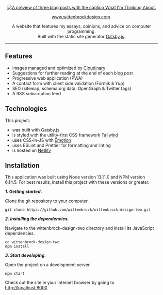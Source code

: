 <p align="center">
  <a href="https://www.wittenbrockdesign.com">
    <img
      src="https://res.cloudinary.com/wittenbrock-design/image/upload/f_auto,q_auto:best/v1599512014/wittenbrock-design/what-im-thinking-about.png"
      alt="A preview of three blog posts with the caption What I'm Thinking About."
      title="Wittenbrock Design"
    />
  </a>
</p>

<p align="center">
  <a href="https://www.wittenbrockdesign.com">www.wittenbrockdesign.com</a>.
</p>

<p align="center">
  A website that features my essays, opinions, and advice on computer programming.<br>
  Built with the static site generator <a href="https://www.gatsbyjs.org">Gatsby.js</a>.
</p>

---

## Features

- Images managed and optimized by [Cloudinary](https://cloudinary.com/)
- Suggestions for further reading at the end of each blog post
- Progressive web application (PWA)
- A contact form with client side validation (Formik & Yup)
- SEO (sitemap, schema.org data, OpenGraph & Twitter tags)
- A RSS subscription feed

## Technologies

This project:

- was built with Gatsby.js
- is styled with the utility-first CSS framework [Tailwind](https://tailwindcss.com/)
- uses CSS-in-JS with [Emotion](https://emotion.sh/docs/introduction)
- uses ESLint and Prettier for formatting and linting
- is hosted on [Netlify](https://www.netlify.com/)

## Installation

This application was built using Node version 13.11.0 and NPM version 6.14.5. For best results, install this project with these versions or greater.

**_1. Getting started._**

Clone the git repository to your computer.

```shell
git clone https://github.com/wittenbrock/wittenbrock-design-two.git
```

**_2. Installing the dependencies._**

Navigate to the wittenbrock-design-two directory and install its JavaScript dependencies.

```shell
cd wittenbrock-design-two
npm install
```

**_3. Start developing._**

Open the project on a development server.

```shell
npm start
```

Check out the site in your internet browser by going to [http://localhost:8000](http://localhost:8000).
